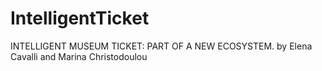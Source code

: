 # IntelligentTicket

INTELLIGENT MUSEUM TICKET: PART OF A NEW ECOSYSTEM.
by Elena Cavalli and Marina Christodoulou

